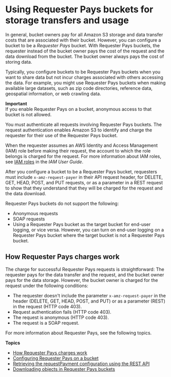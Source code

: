 # Using Requester Pays buckets for storage transfers and usage<a name="RequesterPaysBuckets"></a>

In general, bucket owners pay for all Amazon S3 storage and data transfer costs that are associated with their bucket\. However, you can configure a bucket to be a *Requester Pays* bucket\. With Requester Pays buckets, the requester instead of the bucket owner pays the cost of the request and the data download from the bucket\. The bucket owner always pays the cost of storing data\. 

Typically, you configure buckets to be Requester Pays buckets when you want to share data but not incur charges associated with others accessing the data\. For example, you might use Requester Pays buckets when making available large datasets, such as zip code directories, reference data, geospatial information, or web crawling data\. 

**Important**  
If you enable Requester Pays on a bucket, anonymous access to that bucket is not allowed\.

You must authenticate all requests involving Requester Pays buckets\. The request authentication enables Amazon S3 to identify and charge the requester for their use of the Requester Pays bucket\. 

When the requester assumes an AWS Identity and Access Management \(IAM\) role before making their request, the account to which the role belongs is charged for the request\. For more information about IAM roles, see [IAM roles](https://docs.aws.amazon.com/IAM/latest/UserGuide/id_roles.html) in the *IAM User Guide*\. 

After you configure a bucket to be a Requester Pays bucket, requesters must include `x-amz-request-payer` in their API request header, for DELETE, GET, HEAD, POST, and PUT requests, or as a parameter in a REST request to show that they understand that they will be charged for the request and the data download\.

Requester Pays buckets do not support the following:
+ Anonymous requests
+ SOAP requests
+ Using a Requester Pays bucket as the target bucket for end\-user logging, or vice versa\. However, you can turn on end\-user logging on a Requester Pays bucket where the target bucket is not a Requester Pays bucket\. 

## How Requester Pays charges work<a name="ChargeDetails"></a>

The charge for successful Requester Pays requests is straightforward: The requester pays for the data transfer and the request, and the bucket owner pays for the data storage\. However, the bucket owner is charged for the request under the following conditions:
+ The requester doesn't include the parameter `x-amz-request-payer` in the header \(DELETE, GET, HEAD, POST, and PUT\) or as a parameter \(REST\) in the request \(HTTP code 403\)\.
+ Request authentication fails \(HTTP code 403\)\.
+ The request is anonymous \(HTTP code 403\)\.
+ The request is a SOAP request\.

For more information about Requester Pays, see the following topics\.

**Topics**
+ [How Requester Pays charges work](#ChargeDetails)
+ [Configuring Requester Pays on a bucket](RequesterPaysExamples.md)
+ [Retrieving the requestPayment configuration using the REST API](BucketPayerValues.md)
+ [Downloading objects in Requester Pays buckets](ObjectsinRequesterPaysBuckets.md)
